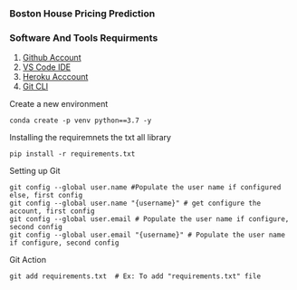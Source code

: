 ### Boston House Pricing Prediction

### Software And Tools Requirments

1. [Github Account](https://hithub.com)
2. [VS Code IDE](https://code.visualstudio.com/)
3. [Heroku Acccount](https://heroku.com)
4. [Git CLI](https://git-scm.com/book/en/v2/Getting-Started-The-Command-Line)

Create a new environment 
```
conda create -p venv python==3.7 -y
```

Installing the requiremnets the txt all library

```
pip install -r requirements.txt
```

Setting up Git
```
git config --global user.name #Populate the user name if configured else, first config
git config --global user.name "{username}" # get configure the account, first config
git config --global user.email # Populate the user name if configure, second config
git config --global user.email "{username}" # Populate the user name if configure, second config
```
Git Action 
```
git add requirements.txt  # Ex: To add "requirements.txt" file
```


